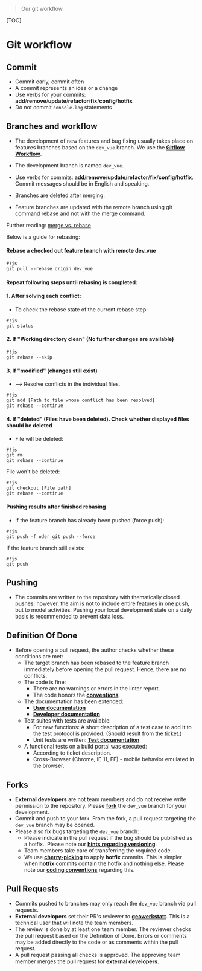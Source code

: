 >Our git workflow.

[TOC]

# Git workflow

## Commit

* Commit early, commit often
* A commit represents an idea or a change
* Use verbs for your commits: **add**/**remove**/**update**/**refactor**/**fix**/**config**/**hotfix**
* Do not commit `console.log` statements

## Branches and workflow

* The development of new features and bug fixing usually takes place on features branches based on the `dev_vue` branch. We use the **[Gitflow Workflow](https://www.atlassian.com/git/tutorials/comparing-workflows#gitflow-workflow)**.
* The development branch is named `dev_vue`.
* Use verbs for commits: **add**/**remove**/**update**/**refactor**/**fix**/**config**/**hotfix**. Commit messages should be in English and speaking.
* Branches are deleted after merging.

* Feature branches are updated with the remote branch using git command rebase and not with the merge command.

Further reading: [merge vs. rebase](https://www.atlassian.com/git/tutorials/merging-vs-rebasing)

Below is a guide for rebasing:


#### Rebase a checked out feature branch with remote dev_vue
```
#!js
git pull --rebase origin dev_vue
```

#### Repeat following steps until rebasing is completed:
#### 1. After solving each conflict:
- To check the rebase state of the current rebase step:
```
#!js
git status
```

#### 2. If "Working directory clean" (No further changes are available)
```
#!js
git rebase --skip
```

#### 3. If "modified" (changes still exist)
- --> Resolve conflicts in the individual files.
```
#!js
git add [Path to file whose conflict has been resolved]
git rebase --continue
```

#### 4. If "deleted" (Files have been deleted). Check whether displayed files should be deleted
- File will be deleted:
```
#!js
git rm
git rebase --continue
```
File won't be deleted:
```
#!js
git checkout [File path]
git rebase --continue
```

#### Pushing results after finished rebasing
- If the feature branch has already been pushed (force push):
```
#!js
git push -f oder git push --force
```
If the feature branch still exists:
```
#!js
git push
```

## Pushing

* The commits are written to the repository with thematically closed pushes; however, the aim is not to include entire features in one push, but to model activities. Pushing your local development state on a daily basis is recommended to prevent data loss.

## Definition Of Done

* Before opening a pull request, the author checks whether these conditions are met:
    - The target branch has been rebased to the feature branch immediately before opening the pull request. Hence, there are no conflicts.
    - The code is fine:
        - There are no warnings or errors in the linter report.
        - The code honors the **[conventions](codingConventions.md)**.
    - The documentation has been extended:
        - **[User documentation](doc.md)**
        - **[Developer documentation](devdoc.md)**
    - Test suites with tests are available:
        - For new functions: A short description of a test case to add it to the test protocol is provided. (Should result from the ticket.)
        - Unit tests are written: **[Test documentation](testing.md)**
    - A functional tests on a build portal was executed:
        - According to ticket description.
        - Cross-Browser (Chrome, IE 11, FF) - mobile behavior emulated in the browser.

## Forks

* **External developers** are not team members and do not receive write permission to the repository. Please **[fork](https://bitbucket.org/geowerkstatt-hamburg/masterportal/fork)** the `dev_vue` branch for your development.
* Commit and push to your fork. From the fork, a pull request targeting the `dev_vue` branch may be opened.
* Please also fix bugs targeting the `dev_vue` branch:
    - Please indicate in the pull request if the bug should be published as a hotfix.. Please note our **[hints regarding versioning](versioning.md)**.
    - Team members take care of transferring the required code.
    - We use **[cherry-picking](https://git-scm.com/docs/git-cherry-pick)** to apply **hotfix** commits. This is simpler when **hotfix** commits contain the hotfix and nothing else. Please note our **[coding conventions](codingConventions.md)** regarding this.

## Pull Requests

* Commits pushed to branches may only reach the `dev_vue` branch via pull requests.
* **External developers** set their PR's reviewer to **[geowerkstatt](https://bitbucket.org/geowerkstatt)**. This is a technical user that will note the team members.
* The review is done by at least one team member. The reviewer checks the pull request based on the Definition of Done. Errors or comments may be added directly to the code or as comments within the pull request.
* A pull request passing all checks is approved. The approving team member merges the pull request for **external developers**.
